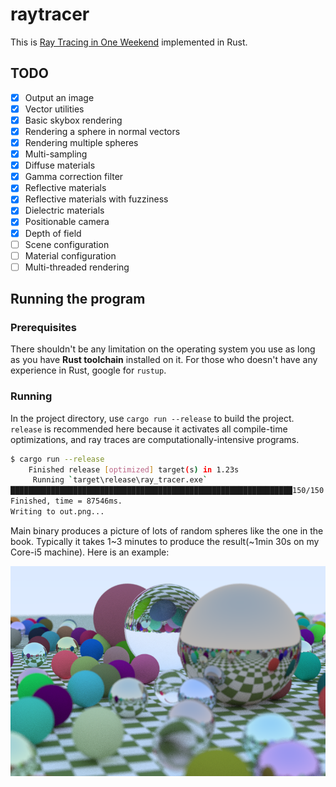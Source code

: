 # raytracer

This is [Ray Tracing in One Weekend](https://raytracing.github.io/books/RayTracingInOneWeekend.html) implemented in Rust.

## TODO

- [x] Output an image
- [x] Vector utilities
- [x] Basic skybox rendering
- [x] Rendering a sphere in normal vectors
- [x] Rendering multiple spheres
- [x] Multi-sampling
- [x] Diffuse materials
- [x] Gamma correction filter
- [x] Reflective materials
- [x] Reflective materials with fuzziness
- [x] Dielectric materials
- [x] Positionable camera
- [x] Depth of field
- [ ] Scene configuration
- [ ] Material configuration
- [ ] Multi-threaded rendering

## Running the program

### Prerequisites

There shouldn't be any limitation on the operating system you use as long as you have **Rust toolchain** installed on it. For those who doesn't have any experience in Rust, google for `rustup`.

### Running

In the project directory, use `cargo run --release` to build the project. `release` is recommended here because it activates all compile-time optimizations, and ray traces are computationally-intensive programs.


```bash
$ cargo run --release
    Finished release [optimized] target(s) in 1.23s
     Running `target\release\ray_tracer.exe`
███████████████████████████████████████████████████████████████150/150
Finished, time = 87546ms.
Writing to out.png...
```

Main binary produces a picture of lots of random spheres like the one in the book.
Typically it takes 1~3 minutes to produce the result(~1min 30s on my Core-i5 machine). Here is an example:

![](example.png)